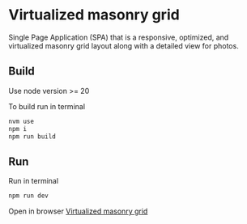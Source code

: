 # Virtualized masonry grid

Single Page Application (SPA) that is a responsive, optimized, and virtualized masonry
grid layout along with a detailed view for photos.

## Build

Use node version >= 20

To build run in terminal

```bash
nvm use
npm i
npm run build
```

## Run

Run in terminal

```bash
npm run dev
```

Open in browser
[Virtualized masonry grid](http://localhost:5173/photos/grid)

